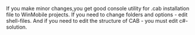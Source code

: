 If you make minor changes,you get good console utility for .cab installation file to WinMobile projects. 
If you need to change folders and options - edit shell-files.
 And if you need to edit the structure of CAB - you must edit c#-solution.

